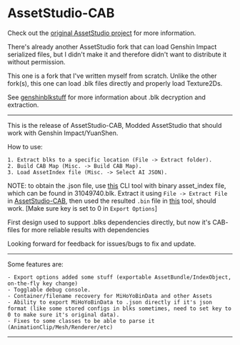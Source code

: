 # AssetStudio-CAB
Check out the [original AssetStudio project](https://github.com/Perfare/AssetStudio) for more information.

There's already another AssetStudio fork that can load Genshin Impact serialized files, but I didn't make it and therefore didn't want to distribute it without permission.

This one is a fork that I've written myself from scratch. Unlike the other fork(s), this one can load .blk files directly and properly load Texture2Ds.

See [genshinblkstuff](https://github.com/khang06/genshinblkstuff) for more information about .blk decryption and extraction.
_____________________________________________________________________________________________________________________________
This is the release of AssetStudio-CAB, Modded AssetStudio that should work with Genshin Impact/YuanShen.

How to use:

```
1. Extract blks to a specific location (File -> Extract folder).
2. Build CAB Map (Misc. -> Build CAB Map).
3. Load AssetIndex file (Misc. -> Select AI JSON).
```
NOTE: to obtain the .json file, use [this](https://github.com/Razmoth/AssetIndexReader) CLI tool with binary asset_index file, which can be found in 31049740.blk.
Extract it using `File -> Extract File` in [AssetStudio-CAB](https://github.com/Razmoth/AssetStudio-CAB), then used the resulted `.bin` file in [this](https://github.com/Razmoth/AssetIndexReader) tool, should work.
[Make sure key is set to 0 in `Export Options`]

First design used to support .blks dependencies directly, but now it's CAB- files for more reliable results with dependencies

Looking forward for feedback for issues/bugs to fix and update.
_____________________________________________________________________________________________________________________________

Some features are:
```
- Export options added some stuff (exportable AssetBundle/IndexObject, on-the-fly key change)
- Togglable debug console.
- Container/filename recovery for MiHoYoBinData and other Assets
- Ability to export MiHoYoBinData to .json directly if it's json format (like some stored configs in blks sometimes, need to set key to 0 to make sure it's original data).
- Fixes to some classes to be able to parse it (AnimationClip/Mesh/Renderer/etc)
```
_____________________________________________________________________________________________________________________________
